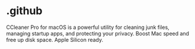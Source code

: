 # .github
CCleaner Pro for macOS is a powerful utility for cleaning junk files, managing startup apps, and protecting your privacy. Boost Mac speed and free up disk space. Apple Silicon ready.

